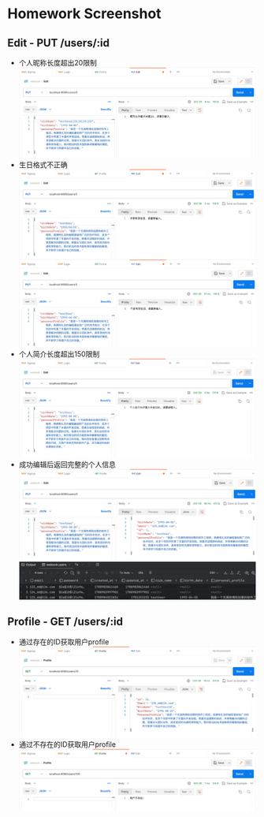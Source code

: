# Homework Screenshot
## Edit - PUT /users/:id
- 个人昵称长度超出20限制
  ![img.png](../postman-shots/week-02/edit-nickname-exceed-limitation.png)
- 生日格式不正确
  ![img_1.png](../postman-shots/week-02/edit-birthdate-incorrect-01.png)
  ![img.png](../postman-shots/week-02/edit-birthdate-incorrect-02.png)
- 个人简介长度超出150限制
  ![img.png](../postman-shots/week-02/edit-personal-profile-exceed-limitation.png)
- 成功编辑后返回完整的个人信息
  ![img.png](../postman-shots/week-02/edit-succeed-return-user-info.png)
  ![img.png](../postman-shots/week-02/edit-succeed-db.png)
## Profile - GET /users/:id
- 通过存在的ID获取用户profile
  ![img.png](../postman-shots/week-02/profile-succeed-return-user-info.png)
- 通过不存在的ID获取用户profile
  ![img.png](../postman-shots/week-02/profile-error-return-not-found.png)